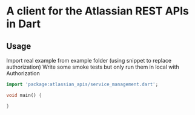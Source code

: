 # A client for the Atlassian REST APIs in Dart

## Usage

Import real example from example folder (using snippet to replace authorization)
Write some smoke tests but only run them in local with Authorization
```dart
import 'package:atlassian_apis/service_management.dart';

void main() {

}
```
